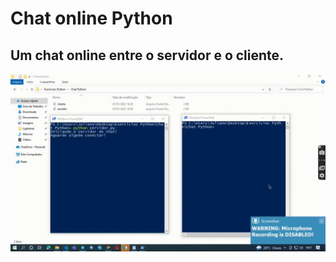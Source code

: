 # Chat online Python
## Um chat online entre o servidor e o cliente.

<p align='center'>
  <img width=700px src='chat.gif'>
</p>
  

